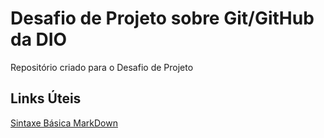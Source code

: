 # Desafio de Projeto sobre Git/GitHub da DIO
 Repositório criado para o Desafio de Projeto

## Links Úteis
[Sintaxe Básica MarkDown](https://www.markdownguide.org/basic-syntax/)
